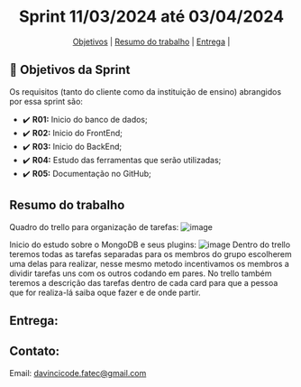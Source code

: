 <h1 align="center">  Sprint 11/03/2024 até 03/04/2024</h1>

<span id="topo">
<p align="center">
    <a href="#sobre">Objetivos</a>  |  
<!--    <a href="#backlogs">Backlogs, Épicos & User Stories</a>  | --> 
    <a href="#tecnologias">Resumo do trabalho</a>  |  
    <a href="#equipe">Entrega</a> | 
</p>
   


## :dart: Objetivos da Sprint
Os requisitos (tanto do cliente como da instituição de ensino) abrangidos por essa sprint são: 
- :heavy_check_mark: **R01:** Inicio do banco de dados;
- :heavy_check_mark: **R02:** Inicio do FrontEnd;
- :heavy_check_mark: **R03:** Inicio do BackEnd;
- :heavy_check_mark: **R04:** Estudo das ferramentas que serão utilizadas;
- :heavy_check_mark: **R05:** Documentação no GitHub;
<span id="sobre">

## Resumo do trabalho
Quadro do trello para organização de tarefas:
![image](https://github.com/Our-time-Fatec/API-2024_1-Documentacao/assets/125413068/fd2b6e65-6b85-43fa-b495-412ba7a791db)

Inicio do estudo sobre o MongoDB e seus plugins:
![image](https://github.com/Our-time-Fatec/API-2024_1-Documentacao/assets/125413068/db6e056e-f192-4bd3-a984-a2141668ab93)
Dentro do trello teremos todas as tarefas separadas para os membros do grupo escolherem uma delas para realizar, nesse mesmo metodo incentivamos os membros a dividir tarefas uns com os outros codando em pares. No trello também teremos a descrição das tarefas dentro de cada card para que a pessoa que for realiza-lá saiba oque fazer e de onde partir.



## Entrega:


## Contato:
 Email: davincicode.fatec@gmail.com



 <!--

**Here are some ideas to get you started:**

🙋‍♀️ A short introduction - what is your organization all about?
🌈 Contribution guidelines - how can the community get involved?
👩‍💻 Useful resources - where can the community find your docs? Is there anything else the community should know?
🍿 Fun facts - what does your team eat for breakfast?
🧙 Remember, you can do mighty things with the power of [Markdown](https://docs.github.com/github/writing-on-github/getting-started-with-writing-and-formatting-on-github/basic-writing-and-formatting-syntax)
-->
